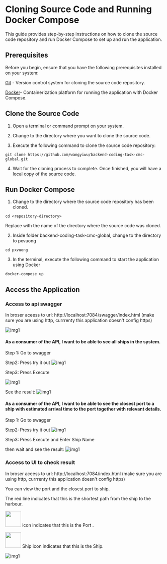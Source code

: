 # Cloning Source Code and Running Docker Compose
This guide provides step-by-step instructions on how to clone the source code repository and run Docker Compose to set up and run the application.

## Prerequisites

Before you begin, ensure that you have the following prerequisites installed on your system:

[Git](https://git-scm.com/) - Version control system for cloning the source code repository.

[Docker](https://www.docker.com/)- Containerization platform for running the application with Docker Compose.

## Clone the Source Code

1. Open a terminal or command prompt on your system.

2. Change to the directory where you want to clone the source code.

3. Execute the following command to clone the source code repository:

```
git clone https://github.com/wangyiwu/backend-coding-task-cmc-global.git
```


4. Wait for the cloning process to complete. Once finished, you will have a local copy of the source code.

## Run Docker Compose

1. Change to the directory where the source code repository has been cloned.

```
cd <repository-directory>
```

Replace <repository-directory> with the name of the directory where the source code was cloned.

2. Inside folder backend-coding-task-cmc-global, change to the directory to pxvuong

```
cd pxvuong
```

3. In the terminal, execute the following command to start the application using Docker 
```
docker-compose up
```

## Access the Application


### Access to api swagger

In broser aceess to url: http://localhost:7084/swagger/index.html (make sure you are using http, currrenty this application doesn't config https)

![img1](https://i.imgur.com/iG5537Y.png)

#### As a consumer of the API, I want to be able to see all ships in the system.

Step 1: Go to swagger

Step2: Press try it out
![img1](https://i.imgur.com/FqDhfIC.png)

Step3: Press Execute

![img1](https://i.imgur.com/XpgZifP.png)

See the result:
![img1](https://i.imgur.com/HsAPNLG.png)


#### As a consumer of the API, I want to be able to see the closest port to a ship with estimated arrival time to the port together with relevant details.


Step 1: Go to swagger

Step2: Press try it out
![img1](https://i.imgur.com/sJA5i72.png)

Step3: Press Execute and Enter Ship Name

then wait and see the result:
![img1](https://i.imgur.com/iWW1NXR.png)



### Access to UI to check result

In broser aceess to url: http://localhost:7084/index.html   (make sure you are using http, currrenty this application doesn't config https)

You can view the port and the closest port to ship.



The red line indicates that this is the shortest path from the ship to the harbour.

<img src="https://raw.githubusercontent.com/FortAwesome/Font-Awesome/6.x/svgs/solid/anchor.svg" width="50" height="50"> icon indicates that this is the Port . </br>

<img src="https://github.com/FortAwesome/Font-Awesome/raw/0698449d50f2b95517562295a59d414afc68b369/js-packages/%40fortawesome/fontawesome-free/svgs/solid/ship.svg" width="50" height="50"> Ship icon indicates that this is the Ship.


![img1](https://i.imgur.com/TGIGdEm.png)